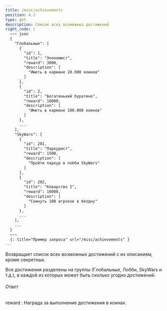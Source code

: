 ```yaml
---
title: /misc/achievements
position: 4.2
type: get
description: Список всех возможных достижений
right_code: |
  ~~~ json
  {  
    "Глобальные": [
      {  
        "id": 1,
        "title": "Экономист",
        "reward": 3000,
        "description": [  
          "Иметь в кармане 20.000 коинов"
        ]
      },
      {  
        "id": 2,
        "title": "Богатенький буратино",
        "reward": 10000,
        "description": [  
          "Иметь в кармане 100.000 коинов"
        ]
      },
      ...
    ],
    "SkyWars": [  
      {  
        "id": 201,
        "title": "Паркурист",
        "reward": 1500,
        "description": [  
          "Пройти паркур в лобби SkyWars"
        ]
      },
      {  
        "id": 202,
        "title": "Коварство I",
        "reward": 10000,
        "description": [  
          "Скинуть 100 игроков в бездну"
        ]
      },
      ...
    ],
    ...
  }
  ~~~
  {: title="Пример запроса" url="/misc/achievements" }
---
```


Возвращает список всех возможных достижений с их описанием, кроме секретных.

Все достижения разделены на группы (Глобальные, Лобби, SkyWars и т.д.), в каждой из которых может быть сколько угодно достижений.

<h6>Ответ</h6>
reward
: Награда за выполнение достижения в коинах.
